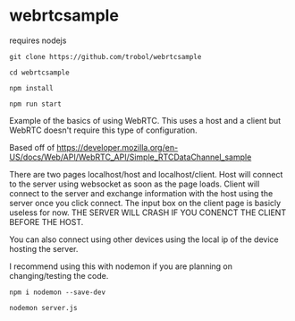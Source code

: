 # webrtcsample
requires nodejs
```
git clone https://github.com/trobol/webrtcsample

cd webrtcsample

npm install

npm run start
```
Example of the basics of using WebRTC.
This uses a host and a client but WebRTC doesn't require this type of configuration.

Based off of https://developer.mozilla.org/en-US/docs/Web/API/WebRTC_API/Simple_RTCDataChannel_sample

There are two pages localhost/host and localhost/client. Host will connect to the server using websocket as soon as the page loads. Client will connect to the server and exchange information with the host using the server once you click connect. The input box on the client page is basicly useless for now.
THE SERVER WILL CRASH IF YOU CONENCT THE CLIENT BEFORE THE HOST.

You can also connect using other devices using the local ip of the device hosting the server.


I recommend using this with nodemon if you are planning on changing/testing the code.
```
npm i nodemon --save-dev

nodemon server.js
```
